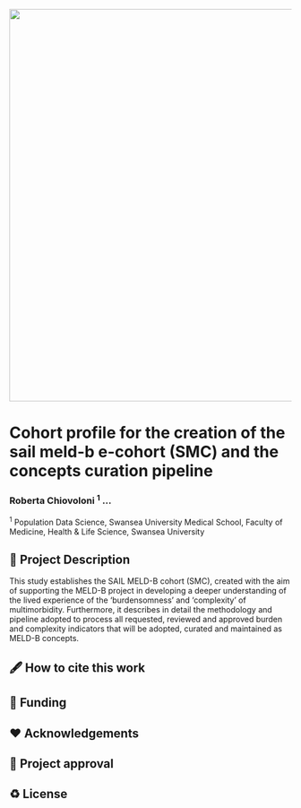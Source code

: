 
<p float="center">
  <img src="Logo/ADRW_PDS.png" width="700" />
</p>

# Cohort profile for the creation of the sail meld-b e-cohort (SMC) and the concepts curation pipeline
### Roberta Chiovoloni <sup>1</sup> ... 

<sup>1</sup> Population Data Science, Swansea University Medical School, Faculty of Medicine, Health & Life Science, Swansea University <br>

## 📄 Project Description
This study establishes the SAIL MELD-B cohort (SMC), created with the aim of supporting the MELD-B project in developing a deeper understanding of the lived experience of the ‘burdensomness’ and ‘complexity’ of multimorbidity. 
Furthermore, it describes in detail the methodology and pipeline adopted to process all requested, reviewed and approved burden and complexity indicators that will be adopted, curated and maintained as MELD-B concepts. 

## 🖋️ How to cite this work 

## 📃 Funding 

## ❤️ Acknowledgements

## 🤝 Project approval 

## ♻️ License 
